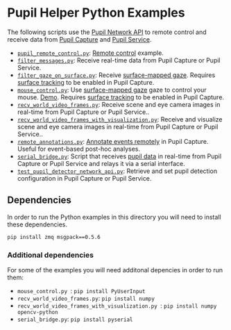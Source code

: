 # Pupil Helper Python Examples

The following scripts use the [Pupil Network API](https://docs.pupil-labs.com/developer/core/network-api/)
to remote control and receive data from [Pupil Capture](https://docs.pupil-labs.com/core/software/pupil-capture/)
and [Pupil Service](https://docs.pupil-labs.com/core/software/pupil-service/).

- [`pupil_remote_control.py`](pupil_remote_control.py):
[Remote control](https://docs.pupil-labs.com/developer/core/network-api/#pupil-remote) example.
- [`filter_messages.py`](filter_messages.py): Receive real-time data from Pupil Capture or Pupil Service.
- [`filter_gaze_on_surface.py`](filter_gaze_on_surface.py):
Receive [surface-mapped gaze](https://docs.pupil-labs.com/core/terminology/#surface-aoi-coordinate-system).
Requires [surface tracking](https://docs.pupil-labs.com/core/software/pupil-capture/#surface-tracking) to be enabled in Pupil Capture.
- [`mouse_control.py`](mouse_control.py): Use [surface-mapped gaze](https://docs.pupil-labs.com/core/terminology/#surface-aoi-coordinate-system)
gaze to control your mouse. [Demo](https://www.youtube.com/watch?v=qHmfMxGST7A&t=3s).
Requires [surface tracking](https://docs.pupil-labs.com/core/software/pupil-capture/#surface-tracking) to be enabled in Pupil Capture. 
- [`recv_world_video_frames.py`](recv_world_video_frames.py): Receive scene and eye camera images in real-time from Pupil Capture or Pupil Service..
- [`recv_world_video_frames_with_visualization.py`](recv_world_video_frames_with_visualization.py):
Receive and visualize scene and eye camera images in real-time from Pupil Capture or Pupil Service..
- [`remote_annotations.py`](remote_annotations.py):
[Annotate events remotely](https://docs.pupil-labs.com/developer/core/network-api/#remote-annotations) in Pupil Capture. Useful for event-based post-hoc analyses.
- [`serial_bridge.py`](serial_bridge.py):
Script that receives [pupil data](https://docs.pupil-labs.com/core/terminology/#pupil-positions)
in real-time from Pupil Capture or Pupil Service and relays it via a serial interface.
- [`test_pupil_detector_network_api.py`](test_pupil_detector_network_api.py):
Retrieve and set pupil detection configuration in Pupil Capture or Pupil Service.

## Dependencies

In order to run the Python examples in this directory you will need to install these dependencies.

```sh
pip install zmq msgpack==0.5.6
```

### Additional dependencies

For some of the examples you will need additonal depencies in order to run them:

- `mouse_control.py `: `pip install PyUserInput`
- `recv_world_video_frames.py`: `pip install numpy`
- `recv_world_video_frames_with_visualization.py `: `pip install numpy opencv-python`
- `serial_bridge.py`: `pip install pyserial`
